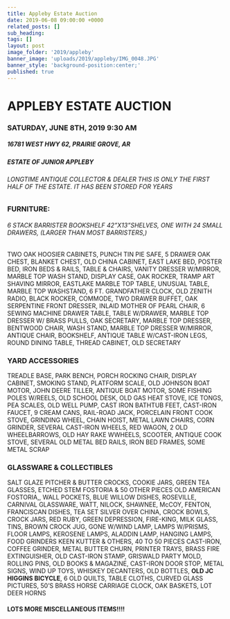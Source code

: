 ```yaml
---
title: Appleby Estate Auction
date: 2019-06-08 09:00:00 +0000
related_posts: []
sub_heading:  
tags: []
layout: post
image_folder: '2019/appleby'
banner_image: 'uploads/2019/appleby/IMG_0048.JPG'
banner_style: 'background-position:center;'
published: true
---
```

# APPLEBY ESTATE AUCTION
### SATURDAY, JUNE 8TH, 2019 9:30 AM
##### 16781 WEST HWY 62, PRAIRIE GROVE, AR 
##### ESTATE OF JUNIOR APPLEBY
###### LONGTIME ANTIQUE COLLECTOR & DEALER THIS IS ONLY THE FIRST HALF OF THE ESTATE. IT HAS BEEN STORED FOR YEARS

<!--break-->
### FURNITURE:
###### 6 STACK BARRISTER BOOKSHELF 42”X13”SHELVES, ONE WITH 24 SMALL DRAWERS, (LARGER THAN MOST BARRISTERS,)
 TWO OAK HOOSIER CABINETS, PUNCH TIN PIE SAFE, 5 DRAWER OAK CHEST, BLANKET CHEST, OLD CHINA CABINET, EAST LAKE BED, POSTER BED, IRON BEDS & RAILS, TABLE & CHAIRS, VANITY DRESSER W/MIRROR, MARBLE TOP WASH STAND, DISPLAY CASE, OAK ROCKER, TRAMP ART SHAVING MIRROR, EASTLAKE MARBLE TOP TABLE, UNUSUAL TABLE, MARBLE TOP WASHSTAND, 6 FT. GRANDFATHER CLOCK, OLD ZENITH RADIO, BLACK ROCKER, COMMODE, TWO DRAWER BUFFET, OAK SERPENTINE FRONT DRESSER, INLAID MOTHER OF PEARL CHAIR, 6 SEWING MACHINE DRAWER TABLE, TABLE W/DRAWER, MARBLE TOP DRESSER W/ BRASS PULLS, OAK SECRETARY, MARBLE TOP DRESSER, BENTWOOD CHAIR, WASH STAND, MARBLE TOP DRESSER W/MIRROR, ANTIQUE CHAIR, BOOKSHELF, ANTIQUE TABLE W/CAST-IRON LEGS, ROUND DINING TABLE, THREAD CABINET, OLD SECRETARY


### YARD ACCESSORIES
TREADLE BASE, PARK BENCH, PORCH ROCKING CHAIR, DISPLAY CABINET, SMOKING STAND, PLATFORM SCALE, OLD JOHNSON BOAT MOTOR, JOHN DEERE TILLER, ANTIQUE BOAT MOTOR, SOME FISHING POLES W/REELS, OLD SCHOOL DESK, OLD GAS HEAT STOVE, ICE TONGS, PEA SCALES, OLD WELL PUMP, CAST IRON BATHTUB FEET, CAST-IRON FAUCET, 9 CREAM CANS, RAIL-ROAD JACK, PORCELAIN FRONT COOK STOVE, GRINDING WHEEL, CHAIN HOIST, METAL LAWN CHAIRS, CORN GRINDER, SEVERAL CAST-IRON WHEELS, RED WAGON, 2 OLD WHEELBARROWS, OLD HAY RAKE WWHEELS, SCOOTER, ANTIQUE COOK STOVE, SEVERAL OLD METAL BED RAILS, IRON BED FRAMES, SOME METAL SCRAP


### GLASSWARE & COLLECTIBLES
SALT GLAZE PITCHER & BUTTER CROCKS, COOKIE JARS, GREEN TEA GLASSES, ETCHED STEM FOSTORIA & 50 OTHER PIECES OLD AMERICAN FOSTORIA,, WALL POCKETS, BLUE WILLOW DISHES, ROSEVILLE, CARNIVAL GLASSWARE, WATT, NILOCK, SHAWNEE, McCOY, FENTON, FRANCISCAN DISHES, TEA SET SILVER OVER CHINA, CROCK BOWLS, CROCK JARS, RED RUBY, GREEN DEPRESSION, FIRE-KING, MILK GLASS, TINS, BROWN CROCK JUG, GONE W/WIND LAMP, LAMPS W/PRISMS, FLOOR LAMPS, KEROSENE LAMPS, ALADDIN LAMP, HANGING LAMPS, FOOD GRINDERS KEEN KUTTER & OTHERS, 40 TO 50 PIECES CAST-IRON, COFFEE GRINDER, METAL BUTTER CHURN, PRINTER TRAYS, BRASS FIRE EXTINGUISHER, OLD CAST-IRON STAMP, GRISWALD PARTY MOLD, ROLLING PINS, OLD BOOKS & MAGAZINE, CAST-IRON DOOR STOP, METAL SIGNS, WIND UP TOYS, WHISKEY DECANTERS, OLD BOTTLES, **OLD JC HIGGINS BICYCLE**, 6 OLD QUILTS, TABLE CLOTHS, CURVED GLASS PICTURES, 50’S BRASS HORSE CARRIAGE CLOCK, OAK BASKETS, LOT DEER HORNS

#### LOTS MORE MISCELLANEOUS ITEMS!!!!